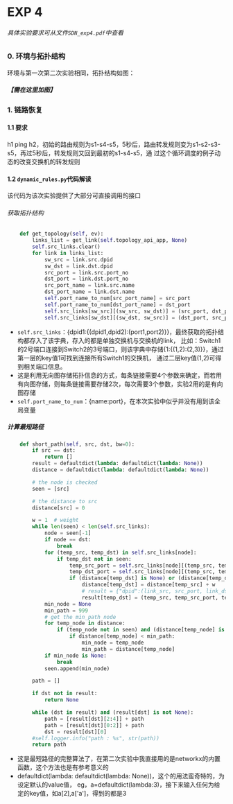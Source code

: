 EXP 4
====
###### 具体实验要求可从文件`SDN_exp4.pdf`中查看
### 0. 环境与拓扑结构
环境与第一次第二次实验相同，拓扑结构如图：
##### 【需在这里加图】
### 1. 链路恢复
#### 1.1 要求
h1 ping h2，初始的路由规则为s1-s4-s5，5秒后，路由转发规则变为s1-s2-s3-s5，再过5秒后，转发规则又回到最初的s1-s4-s5，通
过这个循环调度的例子动态的改变交换机的转发规则<br>
#### 1.2 `dynamic_rules.py`代码解读
该代码为该次实验提供了大部分可直接调用的接口
###### 获取拓扑结构
```python
    def get_topology(self, ev):
        links_list = get_link(self.topology_api_app, None)
        self.src_links.clear()
        for link in links_list:
            sw_src = link.src.dpid
            sw_dst = link.dst.dpid
            src_port = link.src.port_no
            dst_port = link.dst.port_no
            src_port_name = link.src.name
            dst_port_name = link.dst.name
            self.port_name_to_num[src_port_name] = src_port
            self.port_name_to_num[dst_port_name] = dst_port
            self.src_links[sw_src][(sw_src, sw_dst)] = (src_port, dst_port)
            self.src_links[sw_dst][(sw_dst, sw_src)] = (dst_port, src_port)
```
* `self.src_links`：{dpid1:{(dpid1,dpid2):(port1,port2)}}，最终获取的拓扑结构都存入了该字典，存入的都是单独交换机与交换机的link，
比如：Switch1的2号端口连接到Switch2的3号端口，则该字典中存储{1:{(1,2):(2,3)}}，通过第一层的key值1可找到连接所有Switch1的交换机，
通过二层key值(1,2)可得到相关端口信息。
* 这是利用无向图存储拓扑信息的方式，每条链接需要4个参数来确定，而若用有向图存储，则每条链接需要存储2次，每次需要3个参数，实验2用的是有向图存储
* `self.port_name_to_num`：{name:port}，在本次实验中似乎并没有用到该全局变量
##### 计算最短路径
```python
    def short_path(self, src, dst, bw=0):
        if src == dst:
            return []
        result = defaultdict(lambda: defaultdict(lambda: None))
        distance = defaultdict(lambda: defaultdict(lambda: None))

        # the node is checked
        seen = [src]

        # the distance to src
        distance[src] = 0

        w = 1  # weight
        while len(seen) < len(self.src_links):
            node = seen[-1]
            if node == dst:
                break
            for (temp_src, temp_dst) in self.src_links[node]:
                if temp_dst not in seen:
                    temp_src_port = self.src_links[node][(temp_src, temp_dst)][0]
                    temp_dst_port = self.src_links[node][(temp_src, temp_dst)][1]
                    if (distance[temp_dst] is None) or (distance[temp_dst] > distance[temp_src] + w):
                        distance[temp_dst] = distance[temp_src] + w
                        # result = {"dpid":(link_src, src_port, link_dst, dst_port)}
                        result[temp_dst] = (temp_src, temp_src_port, temp_dst, temp_dst_port)
            min_node = None
            min_path = 999
            # get the min_path node
            for temp_node in distance:
                if (temp_node not in seen) and (distance[temp_node] is not None):
                    if distance[temp_node] < min_path:
                        min_node = temp_node
                        min_path = distance[temp_node]
            if min_node is None:
                break
            seen.append(min_node)

        path = []

        if dst not in result:
            return None

        while (dst in result) and (result[dst] is not None):
            path = [result[dst][2:4]] + path
            path = [result[dst][0:2]] + path
            dst = result[dst][0]
        #self.logger.info("path : %s", str(path))
        return path
```
* 这是最短路径的完整算法了，在第二次实验中我直接用的是networkx的内置函数，这个方法也是有参考意义的
* defaultdict(lambda: defaultdict(lambda: None))，这个的用法蛮奇特的，为设定默认的value值，
eg，a=defaultdict(lambda:3)，接下来输入任何为给定的key值，如a[2],a['a']，得到的都是3




